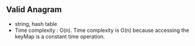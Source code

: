 ## Valid Anagram

* string, hash table
* Time complexity : O(n). Time complexity is O(n) because accessing the keyMap is a constant time operation.